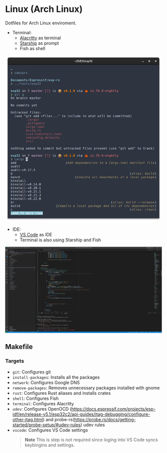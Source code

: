 # Linux (Arch Linux)
Dotfiles for Arch Linux enviroment.

- Terminal:
  - [Alacritty](https://alacritty.org/) as terminal
  - [Starship](https://starship.rs/) as prompt
  - Fish as shell

![Terminal](assets/terminal.png)

- IDE:
  - [VS Code](https://code.visualstudio.com/) as IDE
  - Terminal is also using Starship and Fish

![VS Code](assets/vscode.png)

## Makefile
### Targets
* `git`: Configures git
* `install-packages`: Installs all the packages
* `network`: Configures Google DNS
* `remove-packages`: Removes unnecessary packages installed with gnome
* `rust`: Configures Rust aliases and installs crates
* `shell`: Configures Fish
* `terminal`: Configures Alacritty
* `udev`: Configures OpenOCD (https://docs.espressif.com/projects/esp-idf/en/release-v5.1/esp32c2/api-guides/jtag-debugging/configure-other-jtag.html) and probe-rs(https://probe.rs/docs/getting-started/probe-setup/#udev-rules) udev rules
* `vscode`: Configures VS Code settings
  > **Note**
  > This is step is not required since loging into VS Code syncs keybingins and settings.

